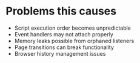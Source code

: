 # Problems this causes

* Script execution order becomes unpredictable
* Event handlers may not attach properly
* Memory leaks possible from orphaned listeners
* Page transitions can break functionality
* Browser history management issues
